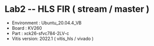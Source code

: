 # Lab2 -- HLS FIR ( stream / master )

* Environment : Ubuntu_20.04.4_VB
* Board : KV260
* Part : xck26-sfvc784-2LV-c
* Vitis version: 2022.1 ( vitis_hls / vivado )
